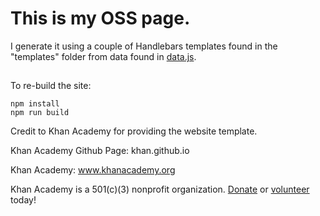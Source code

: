 # This is my OSS page.

I generate it using a couple of Handlebars templates found in the "templates" folder from data found in [data.js](./data.js).

##
To re-build the site:

```
npm install
npm run build
```

Credit to Khan Academy for providing the website template.

Khan Academy Github Page: khan.github.io

Khan Academy: www.khanacademy.org

Khan Academy is a 501(c)(3) nonprofit organization. [Donate](https://www.khanacademy.org/donate) or [volunteer](https://www.khanacademy.org/contribute) today!

